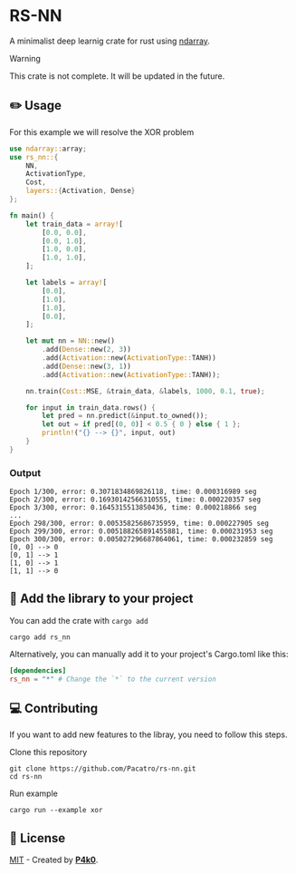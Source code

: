 # RS-NN

A minimalist deep learnig crate for rust using [ndarray](https://docs.rs/ndarray/latest/ndarray/).

> [!WARNING]
> This crate is not complete. It will be updated in the future.

## ✏️ Usage

For this example we will resolve the XOR problem

```rust
use ndarray::array;
use rs_nn::{
    NN,
    ActivationType,
    Cost,
    layers::{Activation, Dense}
};

fn main() {
    let train_data = array![
        [0.0, 0.0],
        [0.0, 1.0],
        [1.0, 0.0],
        [1.0, 1.0],
    ];

    let labels = array![
        [0.0],
        [1.0],
        [1.0],
        [0.0],
    ];

    let mut nn = NN::new()
        .add(Dense::new(2, 3))
        .add(Activation::new(ActivationType::TANH))
        .add(Dense::new(3, 1))
        .add(Activation::new(ActivationType::TANH));

    nn.train(Cost::MSE, &train_data, &labels, 1000, 0.1, true);

    for input in train_data.rows() {
        let pred = nn.predict(&input.to_owned());
        let out = if pred[(0, 0)] < 0.5 { 0 } else { 1 };
        println!("{} --> {}", input, out)
    }
}
```

### Output

```terminal
Epoch 1/300, error: 0.3071834869826118, time: 0.000316989 seg
Epoch 2/300, error: 0.16930142566310555, time: 0.000220357 seg
Epoch 3/300, error: 0.1645315513850436, time: 0.000218866 seg
...
Epoch 298/300, error: 0.00535825686735959, time: 0.000227905 seg
Epoch 299/300, error: 0.005188265891455881, time: 0.000231953 seg
Epoch 300/300, error: 0.005027296687864061, time: 0.000232859 seg
[0, 0] --> 0
[0, 1] --> 1
[1, 0] --> 1
[1, 1] --> 0
```

## 📖 Add the library to your project

You can add the crate with `cargo add`

```terminal
cargo add rs_nn
```

Alternatively, you can manually add it to your project's Cargo.toml like this:

```toml
[dependencies]
rs_nn = "*" # Change the `*` to the current version
```

## 💻 Contributing

If you want to add new features to the libray, you need to follow this steps.

Clone this repository

```terminal
git clone https://github.com/Pacatro/rs-nn.git
cd rs-nn
```

Run example

```terminal
cargo run --example xor
```

## 🔑 License

[MIT](https://opensource.org/license/mit/) - Created by [**P4k0**](https://github.com/Pacatro).
